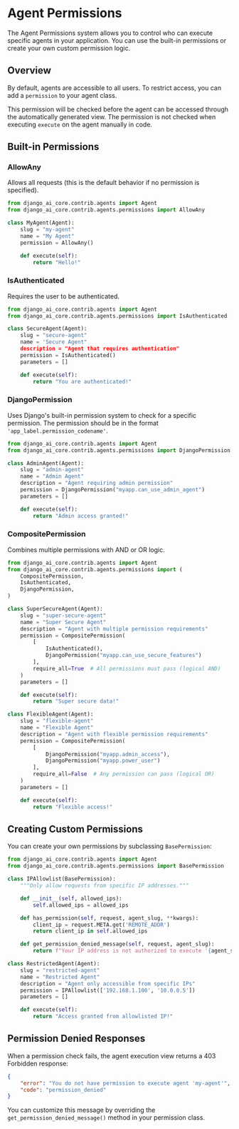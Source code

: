 # Agent Permissions

The Agent Permissions system allows you to control who can execute specific agents in your application. You can use the built-in permissions or create your own custom permission logic.

## Overview

By default, agents are accessible to all users. To restrict access, you can add a `permission` to your agent class.

This permission will be checked before the agent can be accessed through the automatically generated view. The permission is not checked when executing `execute` on the agent manually in code.

## Built-in Permissions

### AllowAny

Allows all requests (this is the default behavior if no permission is specified).

```python
from django_ai_core.contrib.agents import Agent
from django_ai_core.contrib.agents.permissions import AllowAny

class MyAgent(Agent):
    slug = "my-agent"
    name = "My Agent"
    permission = AllowAny()

    def execute(self):
        return "Hello!"
```

### IsAuthenticated

Requires the user to be authenticated.

```python
from django_ai_core.contrib.agents import Agent
from django_ai_core.contrib.agents.permissions import IsAuthenticated

class SecureAgent(Agent):
    slug = "secure-agent"
    name = 'Secure Agent"
    description = "Agent that requires authentication"
    permission = IsAuthenticated()
    parameters = []

    def execute(self):
        return "You are authenticated!"
```

### DjangoPermission

Uses Django's built-in permission system to check for a specific permission. The permission should be in the format `'app_label.permission_codename'`.

```python
from django_ai_core.contrib.agents import Agent
from django_ai_core.contrib.agents.permissions import DjangoPermission

class AdminAgent(Agent):
    slug = "admin-agent"
    name = "Admin Agent"
    description = "Agent requiring admin permission"
    permission = DjangoPermission("myapp.can_use_admin_agent")
    parameters = []

    def execute(self):
        return "Admin access granted!"
```

### CompositePermission

Combines multiple permissions with AND or OR logic.

```python
from django_ai_core.contrib.agents import Agent
from django_ai_core.contrib.agents.permissions import (
    CompositePermission,
    IsAuthenticated,
    DjangoPermission,
)

class SuperSecureAgent(Agent):
    slug = "super-secure-agent"
    name = "Super Secure Agent"
    description = "Agent with multiple permission requirements"
    permission = CompositePermission(
        [
            IsAuthenticated(),
            DjangoPermission("myapp.can_use_secure_features")
        ],
        require_all=True  # All permissions must pass (logical AND)
    )
    parameters = []

    def execute(self):
        return "Super secure data!"

class FlexibleAgent(Agent):
    slug = "flexible-agent"
    name = "Flexible Agent"
    description = "Agent with flexible permission requirements"
    permission = CompositePermission(
        [
            DjangoPermission("myapp.admin_access"),
            DjangoPermission("myapp.power_user")
        ],
        require_all=False  # Any permission can pass (logical OR)
    )
    parameters = []

    def execute(self):
        return "Flexible access!"
```

## Creating Custom Permissions

You can create your own permissions by subclassing `BasePermission`:

```python
from django_ai_core.contrib.agents import Agent
from django_ai_core.contrib.agents.permissions import BasePermission

class IPAllowlist(BasePermission):
    """Only allow requests from specific IP addresses."""

    def __init__(self, allowed_ips):
        self.allowed_ips = allowed_ips

    def has_permission(self, request, agent_slug, **kwargs):
        client_ip = request.META.get('REMOTE_ADDR')
        return client_ip in self.allowed_ips

    def get_permission_denied_message(self, request, agent_slug):
        return f"Your IP address is not authorized to execute '{agent_slug}'"

class RestrictedAgent(Agent):
    slug = "restricted-agent"
    name = "Restricted Agent"
    description = "Agent only accessible from specific IPs"
    permission = IPAllowlist(['192.168.1.100', '10.0.0.5'])
    parameters = []

    def execute(self):
        return "Access granted from allowlisted IP!"
```

## Permission Denied Responses

When a permission check fails, the agent execution view returns a 403 Forbidden response:

```json
{
    "error": "You do not have permission to execute agent 'my-agent'",
    "code": "permission_denied"
}
```

You can customize this message by overriding the `get_permission_denied_message()` method in your permission class.

